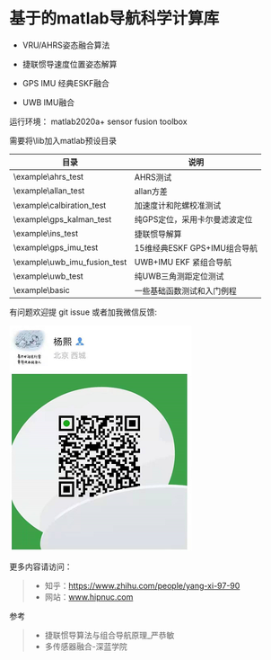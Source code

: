 # 基于的matlab导航科学计算库



* VRU/AHRS姿态融合算法

* 捷联惯导速度位置姿态解算

* GPS IMU 经典ESKF融合

* UWB IMU融合

  

运行环境： matlab2020a+ sensor fusion toolbox

需要将\lib加入matlab预设目录

| 目录                         | 说明                          |
| ---------------------------- | ----------------------------- |
| \example\ahrs_test           | AHRS测试                      |
| \example\allan_test          | allan方差                     |
| \example\calbiration_test    | 加速度计和陀螺校准测试        |
| \example\gps_kalman_test     | 纯GPS定位，采用卡尔曼滤波定位 |
| \example\ins_test            | 捷联惯导解算                  |
| \example\gps_imu_test        | 15维经典ESKF GPS+IMU组合导航  |
| \example\uwb_imu_fusion_test | UWB+IMU EKF 紧组合导航        |
| \example\uwb_test            | 纯UWB三角测距定位测试         |
| \example\basic               | 一些基础函数测试和入门例程    |



有问题欢迎提 git issue 或者加我微信反馈:

![](img/wechat.png)

更多内容请访问：

> * 知乎：https://www.zhihu.com/people/yang-xi-97-90
> * 网站：www.hipnuc.com



参考
> * 捷联惯导算法与组合导航原理_严恭敏
> * 多传感器融合-深蓝学院

